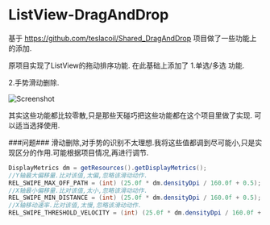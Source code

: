 ListView-DragAndDrop
====================
基于 https://github.com/teslacoil/Shared_DragAndDrop 项目做了一些功能上的添加.

原项目实现了ListView的拖动排序功能.
在此基础上添加了
1.单选/多选 功能.

2.手势滑动删除.

![Screenshot](https://github.com/willnewii/ListView-DragAndDr/Screenshot.jpg)

其实这些功能都比较零散,只是那些天碰巧把这些功能都在这个项目里做了实现.
可以适当选择使用.


###问题###
滑动删除,对手势的识别不太理想.我将这些值都调到尽可能小,只是实现区分的作用.可能根据项目情况,再进行调节.

``` java
DisplayMetrics dm = getResources().getDisplayMetrics();
//Y轴最大偏移量.比对该值,太偏,忽略该滑动动作.
REL_SWIPE_MAX_OFF_PATH = (int) (25.0f * dm.densityDpi / 160.0f + 0.5);
//X轴最小偏移量.比对该值,太小,忽略该滑动动作.
REL_SWIPE_MIN_DISTANCE = (int) (25.0f * dm.densityDpi / 160.0f + 0.5);
//X轴移动速率.比对该值,太慢,忽略该滑动动作.
REL_SWIPE_THRESHOLD_VELOCITY = (int) (25.0f * dm.densityDpi / 160.0f + 0.5);
```


